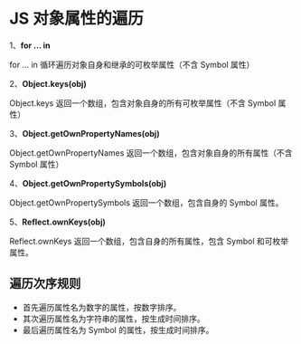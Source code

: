 # JS 对象属性的遍历

1、**for ... in**

for ... in 循环遍历对象自身和继承的可枚举属性（不含 Symbol 属性）

2、**Object.keys(obj)**

Object.keys 返回一个数组，包含对象自身的所有可枚举属性（不含 Symbol 属性）

3、**Object.getOwnPropertyNames(obj)**

Object.getOwnPropertyNames 返回一个数组，包含对象自身的所有属性（不含 Symbol 属性）

4、**Object.getOwnPropertySymbols(obj)**

Object.getOwnPropertySymbols 返回一个数组，包含自身的 Symbol 属性。

5、**Reflect.ownKeys(obj)**

Reflect.ownKeys 返回一个数组，包含自身的所有属性，包含 Symbol 和可枚举属性。

## 遍历次序规则

- 首先遍历属性名为数字的属性，按数字排序。
- 其次遍历属性名为字符串的属性，按生成时间排序。
- 最后遍历属性名为 Symbol 的属性，按生成时间排序。
